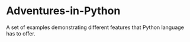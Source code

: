 # Adventures-in-Python
A set of examples demonstrating different features that Python language has to offer.
